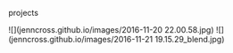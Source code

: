 projects

![](jenncross.github.io/images/2016-11-20 22.00.58.jpg)
![](jenncross.github.io/images/2016-11-21 19.15.29_blend.jpg)
